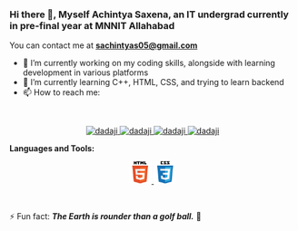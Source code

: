 ### Hi there 👋, Myself Achintya Saxena, an IT undergrad currently in pre-final year at MNNIT Allahabad

You can contact me at **sachintyas05@gmail.com** 
- 🔭 I’m currently working on my coding skills, alongside with learning development in various platforms
- 🌱 I’m currently learning C++, HTML, CSS, and trying to learn backend
- 📫 How to reach me:
<br>
<p align = "center"> 
<a href = "https://www.linkedin.com/in/achintya-saxena-48433620a/"><img src = "https://cdn.jsdelivr.net/npm/simple-icons@3.0.1/icons/linkedin.svg" alt="dadaji" height="30" width="40"> </a>
<a href = "https://github.com/Dadaji18"><img src = "https://cdn.jsdelivr.net/npm/simple-icons@3.0.1/icons/github.svg" alt="dadaji" height="30" width="40"> </a>
<a href = "https://codeforces.com/profile/Dada__ji"><img src = "https://cdn.jsdelivr.net/npm/simple-icons@3.0.1/icons/codeforces.svg" alt="dadaji" height="30" width="40"> </a>
<a href = "https://www.hackerrank.com/dada_ji"><img src = "https://cdn.jsdelivr.net/npm/simple-icons@3.0.1/icons/hackerrank.svg" alt="dadaji" height="30" width="40"> </a>
</p>

**Languages and Tools:**

<p align = "center">
<a href="https://www.w3.org/html/" target="_blank"> <img src="https://raw.githubusercontent.com/devicons/devicon/master/icons/html5/html5-original-wordmark.svg" alt="html5" width="40" height="40"/> </a> <a href="https://www.w3schools.com/css/" target="_blank"> <img src="https://raw.githubusercontent.com/devicons/devicon/master/icons/css3/css3-original-wordmark.svg" alt="css3" width="40" height="40"/> </a> 
</p>
<br/>

⚡ Fun fact: *__The Earth is rounder than a golf ball.__* :shushing_face:

<br/>
